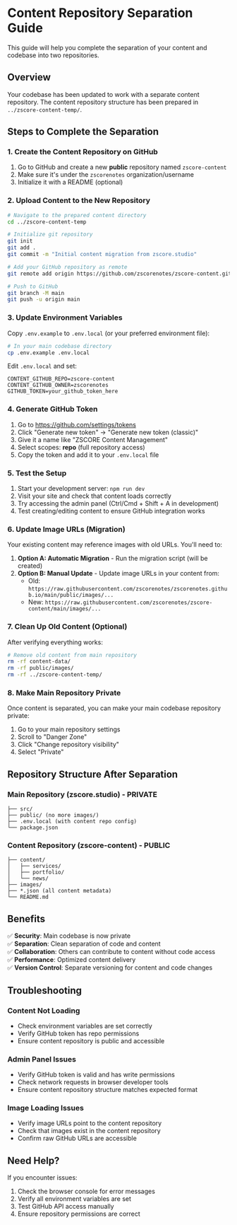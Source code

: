 # Content Repository Separation Guide

This guide will help you complete the separation of your content and codebase into two repositories.

## Overview

Your codebase has been updated to work with a separate content repository. The content repository structure has been prepared in `../zscore-content-temp/`.

## Steps to Complete the Separation

### 1. Create the Content Repository on GitHub

1. Go to GitHub and create a new **public** repository named `zscore-content`
2. Make sure it's under the `zscorenotes` organization/username
3. Initialize it with a README (optional)

### 2. Upload Content to the New Repository

```bash
# Navigate to the prepared content directory
cd ../zscore-content-temp

# Initialize git repository
git init
git add .
git commit -m "Initial content migration from zscore.studio"

# Add your GitHub repository as remote
git remote add origin https://github.com/zscorenotes/zscore-content.git

# Push to GitHub
git branch -M main
git push -u origin main
```

### 3. Update Environment Variables

Copy `.env.example` to `.env.local` (or your preferred environment file):

```bash
# In your main codebase directory
cp .env.example .env.local
```

Edit `.env.local` and set:
```env
CONTENT_GITHUB_REPO=zscore-content
CONTENT_GITHUB_OWNER=zscorenotes
GITHUB_TOKEN=your_github_token_here
```

### 4. Generate GitHub Token

1. Go to https://github.com/settings/tokens
2. Click "Generate new token" → "Generate new token (classic)"
3. Give it a name like "ZSCORE Content Management"
4. Select scopes: **repo** (full repository access)
5. Copy the token and add it to your `.env.local` file

### 5. Test the Setup

1. Start your development server: `npm run dev`
2. Visit your site and check that content loads correctly
3. Try accessing the admin panel (Ctrl/Cmd + Shift + A in development)
4. Test creating/editing content to ensure GitHub integration works

### 6. Update Image URLs (Migration)

Your existing content may reference images with old URLs. You'll need to:

1. **Option A: Automatic Migration** - Run the migration script (will be created)
2. **Option B: Manual Update** - Update image URLs in your content from:
   - Old: `https://raw.githubusercontent.com/zscorenotes/zscorenotes.github.io/main/public/images/...`
   - New: `https://raw.githubusercontent.com/zscorenotes/zscore-content/main/images/...`

### 7. Clean Up Old Content (Optional)

After verifying everything works:

```bash
# Remove old content from main repository
rm -rf content-data/
rm -rf public/images/
rm -rf ../zscore-content-temp/
```

### 8. Make Main Repository Private

Once content is separated, you can make your main codebase repository private:

1. Go to your main repository settings
2. Scroll to "Danger Zone"
3. Click "Change repository visibility"
4. Select "Private"

## Repository Structure After Separation

### Main Repository (zscore.studio) - PRIVATE
```
├── src/
├── public/ (no more images/)
├── .env.local (with content repo config)
└── package.json
```

### Content Repository (zscore-content) - PUBLIC
```
├── content/
│   ├── services/
│   ├── portfolio/
│   └── news/
├── images/
├── *.json (all content metadata)
└── README.md
```

## Benefits

✅ **Security**: Main codebase is now private  
✅ **Separation**: Clean separation of code and content  
✅ **Collaboration**: Others can contribute to content without code access  
✅ **Performance**: Optimized content delivery  
✅ **Version Control**: Separate versioning for content and code changes  

## Troubleshooting

### Content Not Loading
- Check environment variables are set correctly
- Verify GitHub token has repo permissions
- Ensure content repository is public and accessible

### Admin Panel Issues
- Verify GitHub token is valid and has write permissions
- Check network requests in browser developer tools
- Ensure content repository structure matches expected format

### Image Loading Issues
- Verify image URLs point to the content repository
- Check that images exist in the content repository
- Confirm raw GitHub URLs are accessible

## Need Help?

If you encounter issues:
1. Check the browser console for error messages
2. Verify all environment variables are set
3. Test GitHub API access manually
4. Ensure repository permissions are correct